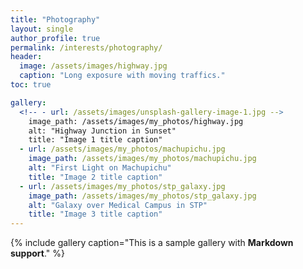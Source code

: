 ```yaml
---
title: "Photography"
layout: single
author_profile: true
permalink: /interests/photography/
header:
  image: /assets/images/highway.jpg
  caption: "Long exposure with moving traffics."
toc: true

gallery:
  <!-- - url: /assets/images/unsplash-gallery-image-1.jpg -->
    image_path: /assets/images/my_photos/highway.jpg
    alt: "Highway Junction in Sunset"
    title: "Image 1 title caption"
  - url: /assets/images/my_photos/machupichu.jpg
    image_path: /assets/images/my_photos/machupichu.jpg
    alt: "First Light on Machupichu"
    title: "Image 2 title caption"
  - url: /assets/images/my_photos/stp_galaxy.jpg
    image_path: /assets/images/my_photos/stp_galaxy.jpg
    alt: "Galaxy over Medical Campus in STP"
    title: "Image 3 title caption"
---
```


{% include gallery caption="This is a sample gallery with **Markdown support**." %}
